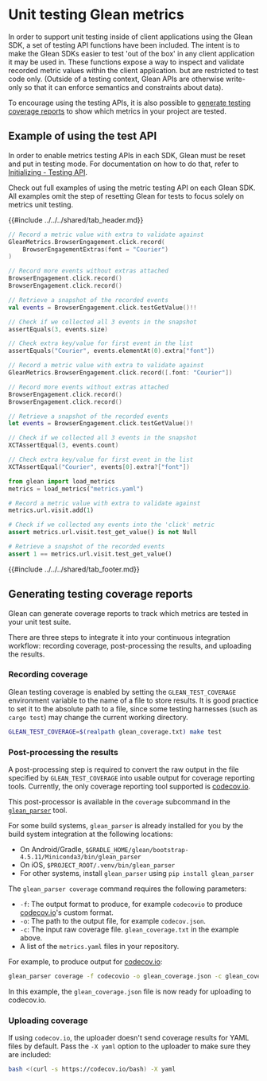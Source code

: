 # Unit testing Glean metrics

In order to support unit testing inside of client applications using the Glean SDK,
a set of testing API functions have been included.
The intent is to make the Glean SDKs easier to test 'out of the box'
in any client application it may be used in.
These functions expose a way to inspect and validate recorded metric values within the client application. but are restricted to test code only.
(Outside of a testing context, Glean APIs are otherwise write-only so that it can enforce semantics and constraints about data).

To encourage using the testing APIs, it is also possible to [generate testing coverage reports](#generating-testing-coverage-reports) to show which metrics in your project are tested.

## Example of using the test API

In order to enable metrics testing APIs in each SDK, Glean must be reset and put in testing mode.
For documentation on how to do that, refer to [Initializing - Testing API](../../reference/general/initializing.md#testing-api).

Check out full examples of using the metric testing API on each Glean SDK.
All examples omit the step of resetting Glean for tests to focus solely on metrics unit testing.

{{#include ../../../shared/tab_header.md}}

<div data-lang="Kotlin" class="tab">

```Kotlin
// Record a metric value with extra to validate against
GleanMetrics.BrowserEngagement.click.record(
    BrowserEngagementExtras(font = "Courier")
)

// Record more events without extras attached
BrowserEngagement.click.record()
BrowserEngagement.click.record()

// Retrieve a snapshot of the recorded events
val events = BrowserEngagement.click.testGetValue()!!

// Check if we collected all 3 events in the snapshot
assertEquals(3, events.size)

// Check extra key/value for first event in the list
assertEquals("Courier", events.elementAt(0).extra["font"])
```

</div>

<div data-lang="Swift" class="tab">

```Swift
// Record a metric value with extra to validate against
GleanMetrics.BrowserEngagement.click.record([.font: "Courier"])

// Record more events without extras attached
BrowserEngagement.click.record()
BrowserEngagement.click.record()

// Retrieve a snapshot of the recorded events
let events = BrowserEngagement.click.testGetValue()!

// Check if we collected all 3 events in the snapshot
XCTAssertEqual(3, events.count)

// Check extra key/value for first event in the list
XCTAssertEqual("Courier", events[0].extra?["font"])
```

</div>

<div data-lang="Python" class="tab">

```python
from glean import load_metrics
metrics = load_metrics("metrics.yaml")

# Record a metric value with extra to validate against
metrics.url.visit.add(1)

# Check if we collected any events into the 'click' metric
assert metrics.url.visit.test_get_value() is not Null

# Retrieve a snapshot of the recorded events
assert 1 == metrics.url.visit.test_get_value()
```

</div>

{{#include ../../../shared/tab_footer.md}}

## Generating testing coverage reports

Glean can generate coverage reports to track which metrics are tested in your unit test suite.

There are three steps to integrate it into your continuous integration workflow: recording coverage, post-processing the results, and uploading the results.

### Recording coverage

Glean testing coverage is enabled by setting the `GLEAN_TEST_COVERAGE` environment variable to the name of a file to store results.
It is good practice to set it to the absolute path to a file, since some testing harnesses (such as `cargo test`) may change the current working directory.

```bash
GLEAN_TEST_COVERAGE=$(realpath glean_coverage.txt) make test
```

### Post-processing the results

A post-processing step is required to convert the raw output in the file specified by `GLEAN_TEST_COVERAGE` into usable output for coverage reporting tools. Currently, the only coverage reporting tool supported is [codecov.io](https://codecov.io).

This post-processor is available in the `coverage` subcommand in the [`glean_parser`](https://github.com/mozilla/glean_parser) tool.

For some build systems, `glean_parser` is already installed for you by the build system integration at the following locations:

- On Android/Gradle, `$GRADLE_HOME/glean/bootstrap-4.5.11/Miniconda3/bin/glean_parser`
- On iOS, `$PROJECT_ROOT/.venv/bin/glean_parser`
- For other systems, install `glean_parser` using `pip install glean_parser`

The `glean_parser coverage` command requires the following parameters:

  - `-f`: The output format to produce, for example `codecovio` to produce [codecov.io](https://codecov.io)'s custom format.
  - `-o`: The path to the output file, for example `codecov.json`.
  - `-c`: The input raw coverage file. `glean_coverage.txt` in the example above.
  - A list of the `metrics.yaml` files in your repository.
  
For example, to produce output for [codecov.io](https://codecov.io):

```bash
glean_parser coverage -f codecovio -o glean_coverage.json -c glean_coverage.txt app/metrics.yaml
```

In this example, the `glean_coverage.json` file is now ready for uploading to codecov.io.

### Uploading coverage

If using `codecov.io`, the uploader doesn't send coverage results for YAML files by default. Pass the `-X yaml` option to the uploader to make sure they are included:

```bash
bash <(curl -s https://codecov.io/bash) -X yaml
```

